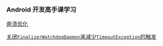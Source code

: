 ### Android 开发高手课学习

[奔溃优化](./GoogleBreakpadDemo/ReadMe.md)

[关闭`FinalizerWatchdogDaemon`来减少`TimeoutException`的触发](./CrashOptimization/ReadMe.md)